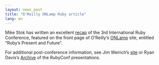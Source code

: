 ```yaml
---
layout: news_post
title: "O'Reilly ONLamp Ruby article"
lang: en
---
```


Mike Stok has written an excellent [ recap][1] of the 3rd International
Ruby Conference, featured on the front page of O’Reilly’s [ ONLamp][2]
site, entitled “Ruby’s Present and Future”.

For additional post-conference information, see Jim Weirich’s [ site][3]
or Ryan Davis’s [ Archive][4] of the RubyConf presentations.



[1]: http://www.onlamp.com/pub/a/onlamp/2003/12/18/ruby_con.html 
[2]: http://www.onlamp.com 
[3]: http://onestepback.org/index.cgi/Tech/Conferences/RubyConf2003 
[4]: http://www.zenspider.com/Languages/Ruby/RubyConf2003.html 
